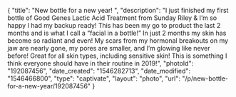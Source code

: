 {
    "title": "New bottle for a new year! ",
    "description": "I just finished my first bottle of Good Genes Lactic Acid Treatment from Sunday Riley & I’m so happy I had my backup ready! This has been my go to product the last 2 months and is what I call a “facial in a bottle!” In just 2 months my skin has become so radiant and even! My scars from my hormonal breakouts on my jaw are nearly gone, my pores are smaller, and I’m glowing like never before! Great for all skin types, including sensitive skin! This is something I think everyone should have in their routine in 2019!",
    "photoId": "192087456",
    "date_created": "1546282713",
    "date_modified": "1546466800",
    "type": "captivate",
    "layout": "photo",
    "url": "\/p\/new-bottle-for-a-new-year\/192087456"
}